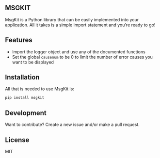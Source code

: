 ## MSGKIT

MsgKit is a Python library that can be easily implemented into your application. All it takes is a simple import statement and you're ready to go!

## Features

- Import the logger object and use any of the documented functions
- Set the global `causenum` to be 0 to limit the number of error causes you want to be displayed

## Installation

All that is needed to use MsgKit is:
```sh
pip install msgkit
```

## Development

Want to contribute? Create a new issue and/or make a pull request.

## License

MIT